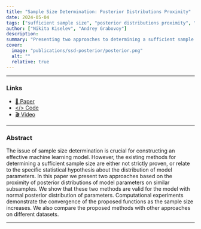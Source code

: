 ```yaml
---
title: "Sample Size Determination: Posterior Distributions Proximity"
date: 2024-05-04
tags: ["sufficient sample size", "posterior distributions proximity", "normal posterior distribution", "linear regression"]
author: ["Nikita Kiselev", "Andrey Grabovoy"]
description: 
summary: "Presenting two approaches to determining a sufficient sample size based on the proximity of posterior distributions of model parameters on similar subsets" 
cover:
  image: "publications/ssd-posterior/posterior.png"
  alt: ""
  relative: true
---
```


---

### Links

- [📝 Paper](https://github.com/kisnikser/Posterior-Distributions-Proximity/blob/main/paper/main.pdf) 
- [</> Code](https://github.com/kisnikser/Posterior-Distributions-Proximity/tree/main/code)
- [🎬 Video](https://www.youtube.com/watch?v=WnIRaRl730A&t=1728s)

---

### Abstract

The issue of sample size determination is crucial for constructing an effective machine learning model. However, the existing methods for determining a sufficient sample size are either not strictly proven, or relate to the specific statistical hypothesis about the distribution of model parameters. In this paper we present two approaches based on the proximity of posterior distributions of model parameters on similar subsamples. We show that these two methods are valid for the model with normal posterior distribution of parameters. Computational experiments demonstrate the convergence of the proposed functions as the sample size increases. We also compare the proposed methods with other approaches on different datasets.

---

